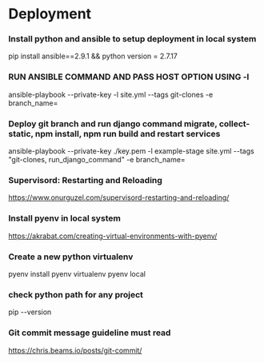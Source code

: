 # Deployment

### Install python and ansible to setup deployment in local system
pip install ansible==2.9.1 && python version = 2.7.17 

### RUN ANSIBLE COMMAND AND PASS HOST OPTION USING -l
ansible-playbook --private-key <path of private file> -l <inventory host name> site.yml --tags git-clones -e branch_name=<your branch name>

### Deploy git branch and run django command migrate, collect-static, npm install, npm run build and restart services
ansible-playbook --private-key ./key.pem -l example-stage site.yml --tags "git-clones, run_django_command" -e branch_name=<branch name>                                                        

### Supervisord: Restarting and Reloading 
https://www.onurguzel.com/supervisord-restarting-and-reloading/

### Install pyenv in local system
https://akrabat.com/creating-virtual-environments-with-pyenv/

### Create a new python virtualenv
pyenv install <python version>
pyenv virtualenv <python version> <pyenv name with python version>
pyenv local <pyenv name with python version>

### check python path for any project
pip --version

### Git commit message guideline must read 
https://chris.beams.io/posts/git-commit/
